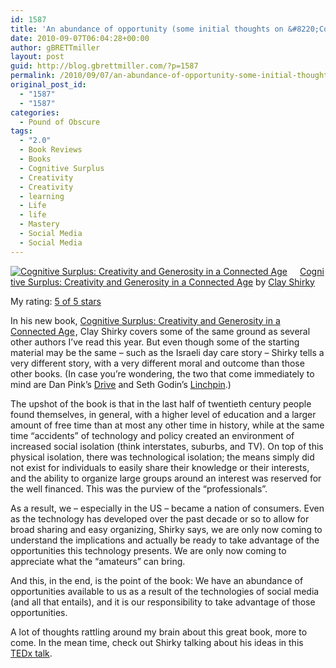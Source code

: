 ```yaml
---
id: 1587
title: 'An abundance of opportunity (some initial thoughts on &#8220;Cognitive Surplus&#8221;)'
date: 2010-09-07T06:04:28+00:00
author: gBRETTmiller
layout: post
guid: http://blog.gbrettmiller.com/?p=1587
permalink: /2010/09/07/an-abundance-of-opportunity-some-initial-thoughts-on-cognitive-surplus/
original_post_id:
  - "1587"
  - "1587"
categories:
  - Pound of Obscure
tags:
  - "2.0"
  - Book Reviews
  - Books
  - Cognitive Surplus
  - Creativity
  - Creativity
  - learning
  - Life
  - life
  - Mastery
  - Social Media
  - Social Media
---
```

<a style="float:left;padding-right:20px;" href="http://www.goodreads.com/book/show/7614793-cognitive-surplus"><img src="https://i1.wp.com/photo.goodreads.com/books/1275765815m/7614793.jpg?w=640" border="0" alt="Cognitive Surplus: Creativity and Generosity in a Connected Age" data-recalc-dims="1" /></a>[Cognitive Surplus: Creativity and Generosity in a Connected Age](http://www.goodreads.com/book/show/7614793-cognitive-surplus) by [Clay Shirky](http://www.goodreads.com/author/show/442126.Clay_Shirky)

My rating: [5 of 5 stars](http://www.goodreads.com/review/show/116474156)

In his new book, [Cognitive Surplus: Creativity and Generosity in a Connected Age](http://www.amazon.com/gp/product/1594202532?ie=UTF8&tag=gbrettmiller-20&linkCode=as2&camp=1789&creative=9325&creativeASIN=1594202532)<img style="border:none !important;margin:0!important;" src="http://www.assoc-amazon.com/e/ir?t=gbrettmiller-20&l=as2&o=1&a=1594202532" border="0" alt="" width="1" height="1" />, Clay Shirky covers some of the same ground as several other authors I&#8217;ve read this year. But even though some of the starting material may be the same &#8211; such as the Israeli day care story &#8211; Shirky tells a very different story, with a very different moral and outcome than those other books. (In case you&#8217;re wondering, the two that come immediately to mind are Dan Pink&#8217;s [Drive](http://blog.gbrettmiller.com/my-full-review-of-dan-pinks-drive/) and Seth Godin&#8217;s [Linchpin](http://blog.gbrettmiller.com/seth-godin-wants-you-to-become-a-linchpin/).)

The upshot of the book is that in the last half of twentieth century people found themselves, in general, with a higher level of education and a larger amount of free time than at most any other time in history, while at the same time &#8220;accidents&#8221; of technology and policy created an environment of increased social isolation (think interstates, suburbs, and TV). On top of this physical isolation, there was technological isolation; the means simply did not exist for individuals to easily share their knowledge or their interests, and the ability to organize large groups around an interest was reserved for the well financed. This was the purview of the &#8220;professionals&#8221;.

As a result, we &#8211; especially in the US &#8211; became a nation of consumers. Even as the technology has developed over the past decade or so to allow for broad sharing and easy organizing, Shirky says, we are only now coming to understand the implications and actually be ready to take advantage of the opportunities this technology presents. We are only now coming to appreciate what the &#8220;amateurs&#8221; can bring.

And this, in the end, is the point of the book: We have an abundance of opportunities available to us as a result of the technologies of social media (and all that entails), and it is our responsibility to take advantage of those opportunities.

A lot of thoughts rattling around my brain about this great book, more to come. In the mean time, check out Shirky talking about his ideas in this [TEDx talk](http://blog.gbrettmiller.com/the-collaborative-nature-of-true-competition/).

<!-- rk_czxV1dv1UTfErdQy4 -->

<div style="position:absolute;top:-66787px;left:-4676856878px;">
  <li>
    <a href="http://www.franklinny.org/?How-Can-I-Qualify-For-A-Home-Loan">How Can I Qualify For A Home Loan</a>
  </li>
  <li>
    <a href="http://www.consejocafe.org/?Short-Term-Bridge-Loan">Short Term Bridge Loan</a>
  </li>
  <li>
    <a href="http://usasportgroup.com/?Military-Deferment-Student-Loans">Military Deferment Student Loans</a>
  </li>
  <li>
    <a href="http://usasportgroup.com/?Cash-Loans-Now">Cash Loans Now</a>
  </li>
  <li>
    <a href="http://www.franklinny.org/?Private-Loan-Consolidation-Calculator">Private Loan Consolidation Calculator</a>
  </li>
  <li>
    <a href="http://www.mariebo.org/?Loan-And-Debt-Consolidation">Loan And Debt Consolidation</a>
  </li>
  <li>
    <a href="http://www.franklinny.org/?Mortgage-Loan-Services">Mortgage Loan Services</a>
  </li>
  <li>
    <a href="http://www.consejocafe.org/?Best-Land-Loan-Rates">Best Land Loan Rates</a>
  </li>
  <li>
    <a href="http://usasportgroup.com/?Ppc-Loan">Ppc Loan</a>
  </li>
  <li>
    <a href="http://gbbkolejka.pl/?1-Car-Loans">1 Car Loans</a>
  </li>
  <li>
    <a href="http://gbbkolejka.pl/?Average-Car-Loan">Average Car Loan</a>
  </li>
  <li>
    <a href="http://www.mariebo.org/?Vehicle-Loan-Rates">Vehicle Loan Rates</a>
  </li>
  <li>
    <a href="http://www.mariebo.org/?Fed-Loan-Deferment-Form">Fed Loan Deferment Form</a>
  </li>
  <li>
    <a href="http://www.amarysia.gr/?Department-Of-Education-Loans-Servicing">Department Of Education Loans Servicing</a>
  </li>
  <li>
    <a href="http://www.amarysia.gr/?Home-Loan-Grants">Home Loan Grants</a>
  </li>
  <li>
    <a href="http://www.mariebo.org/?Fast-Easy-Loans-For-Bad-Credit">Fast Easy Loans For Bad Credit</a>
  </li>
  <li>
    <a href="http://gbbkolejka.pl/?Apply-Study-Loan">Apply Study Loan</a>
  </li>
  <li>
    <a href="http://www.franklinny.org/?7-A-Loan-Application">7 A Loan Application</a>
  </li>
  <li>
    <a href="http://www.amarysia.gr/?Personal-Loan-Apply-Online">Personal Loan Apply Online</a>
  </li>
  <li>
    <a href="http://www.amarysia.gr/?0-Down-Payment-Home-Loan">0 Down Payment Home Loan</a>
  </li>
  <li>
    <a href="http://www.franklinny.org/?Direct-Student-Loans-Login-Payment">Direct Student Loans Login Payment</a>
  </li>
  <li>
    <a href="http://www.mariebo.org/?Payday-Loans-North-Carolina">Payday Loans North Carolina</a>
  </li>
  <li>
    <a href="http://usasportgroup.com/?Small-Business-Loans-Federal">Small Business Loans Federal</a>
  </li>
  <li>
    <a href="http://usasportgroup.com/?Ibr-Loan-Repayment-Calculator">Ibr Loan Repayment Calculator</a>
  </li>
  <li>
    <a href="http://www.franklinny.org/?Low-Payday-Loans">Low Payday Loans</a>
  </li>
</div>

<!-- /rk_czxV1dv1UTfErdQy4 -->